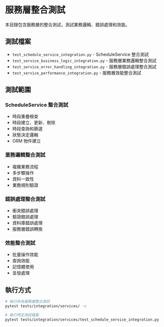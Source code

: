 # 服務層整合測試

本目錄包含服務層的整合測試，測試業務邏輯、錯誤處理和效能。

## 測試檔案

- `test_schedule_service_integration.py` - ScheduleService 整合測試
- `test_service_business_logic_integration.py` - 服務層業務邏輯整合測試
- `test_service_error_handling_integration.py` - 服務層錯誤處理整合測試
- `test_service_performance_integration.py` - 服務層效能整合測試

## 測試範圍

### ScheduleService 整合測試

- 時段重疊檢查
- 時段建立、更新、刪除
- 時段查詢和篩選
- 狀態決定邏輯
- ORM 物件建立

### 業務邏輯整合測試

- 複雜業務流程
- 多步驟操作
- 資料一致性
- 業務規則驗證

### 錯誤處理整合測試

- 衝突錯誤處理
- 驗證錯誤處理
- 資料庫錯誤處理
- 服務層錯誤轉換

### 效能整合測試

- 批量操作效能
- 查詢效能
- 記憶體使用
- 並發處理

## 執行方式

```bash
# 執行所有服務層整合測試
pytest tests/integration/services/ -v

# 執行特定測試檔案
pytest tests/integration/services/test_schedule_service_integration.py -v
```
